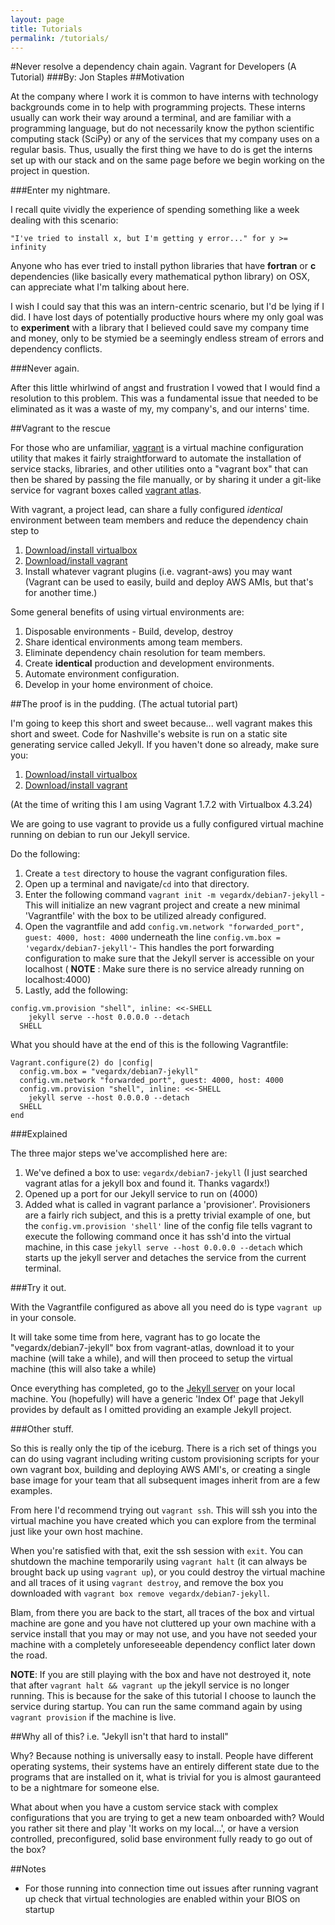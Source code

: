 ```yaml
---
layout: page
title: Tutorials
permalink: /tutorials/
---
```


#Never resolve a dependency chain again.  Vagrant for Developers (A Tutorial)
###By: Jon Staples
##Motivation

At the company where I work it is common to have interns with technology backgrounds come in to help with programming projects.
These interns usually can work their way around a terminal, and are familiar with a programming language, but do not necessarily know the python scientific computing stack (SciPy) or any of the services that my company uses on a regular basis.  Thus, usually the first thing we have to do is get the interns set up with our stack and on the same page before we begin working on the project in question.

###Enter my nightmare.

I recall quite vividly the experience of spending something like a week dealing with this scenario:

`"I've tried to install x, but I'm getting y error..." for y >= infinity`  

Anyone who has ever tried to install python libraries that have **fortran** or **c** dependencies (like basically every mathematical python library) on OSX, can appreciate what I'm talking about here.  

I wish I could say that this was an intern-centric scenario, but I'd be lying if I did.  I have lost days of potentially productive hours where my only goal was to **experiment** with a library that I believed could save my company time and money, only to be stymied be a seemingly endless stream of errors and dependency conflicts.

###Never again.

After this little whirlwind of angst and frustration I vowed that I would find a resolution to this problem.  This was a fundamental issue that needed to be eliminated as it was a waste of my, my company's, and our interns' time.

##Vagrant to the rescue

For those who are unfamiliar, [vagrant] is a virtual machine configuration utility that makes it fairly straightforward to
automate the installation of service stacks, libraries, and other utilities onto a "vagrant box" that can then be shared by passing the file manually, or by sharing it under a git-like service for vagrant boxes called [vagrant atlas].

With vagrant, a project lead, can share a fully configured *identical* environment between team members and reduce the dependency chain step to 
 
1. [Download/install virtualbox]
2. [Download/install vagrant]
3. Install whatever vagrant plugins (i.e. vagrant-aws) you may want (Vagrant can be used to easily, build and deploy AWS AMIs, but that's for another time.)

Some general benefits of using virtual environments are:

1. Disposable environments - Build, develop, destroy
2. Share identical environments among team members.
3. Eliminate dependency chain resolution for team members.
4. Create **identical** production and development environments.
5. Automate environment configuration.
6. Develop in your home environment of choice.


##The proof is in the pudding. (The actual tutorial part)

I'm going to keep this short and sweet because... well vagrant makes this short and sweet.  Code for Nashville's website is run on a static site generating service called Jekyll.  If you haven't done so already, make sure you:
 
1. [Download/install virtualbox]
2. [Download/install vagrant]

(At the time of writing this I am using Vagrant 1.7.2 with Virtualbox 4.3.24)

We are going to use vagrant to provide us a fully configured virtual machine running on debian to run our Jekyll service.

Do the following:

1. Create a `test` directory to house the vagrant configuration files.
2. Open up a terminal and navigate/`cd` into that directory.
3. Enter the following command `vagrant init -m vegardx/debian7-jekyll` - This will initialize an new vagrant project and create a new minimal 'Vagrantfile' with the box to be utilized already configured.
4. Open the vagrantfile and add `config.vm.network "forwarded_port", guest: 4000, host: 4000` underneath the line `config.vm.box = 'vegardx/debian7-jekyll'`- This handles the port forwarding configuration to make sure that the Jekyll server is accessible on your localhost ( **NOTE** : Make sure there is no service already running on localhost:4000)
5. Lastly, add the following:
```
config.vm.provision "shell", inline: <<-SHELL
    jekyll serve --host 0.0.0.0 --detach
  SHELL
```

What you should have at the end of this is the following Vagrantfile:

```
Vagrant.configure(2) do |config|
  config.vm.box = "vegardx/debian7-jekyll"
  config.vm.network "forwarded_port", guest: 4000, host: 4000 
  config.vm.provision "shell", inline: <<-SHELL
    jekyll serve --host 0.0.0.0 --detach
  SHELL
end
```

###Explained

The three major steps we've accomplished here are:

1.  We've defined a box to use: `vegardx/debian7-jekyll` (I just searched vagrant atlas for a jekyll box and found it.  Thanks vagardx!)
2. Opened up a port for our Jekyll service to run on (4000)
3. Added what is called in vagrant parlance a 'provisioner'.  Provisioners are a fairly rich subject, and this is a pretty trivial example of one, but the `config.vm.provision 'shell'` line of the config file tells vagrant to execute the following command once it has ssh'd into the virtual machine, in this case `jekyll serve --host 0.0.0.0 --detach` which starts up the jekyll server and detaches the service from the current terminal.

###Try it out.

With the Vagrantfile configured as above all you need do is type `vagrant up` in your console.

It will take some time from here, vagrant has to go locate the "vegardx/debian7-jekyll" box from vagrant-atlas, download it to your machine (will take a while), and will then proceed to setup the virtual machine (this will also take a while)

Once everything has completed, go to the [Jekyll server] on your local machine. You (hopefully) will have a generic 'Index Of' page that Jekyll provides by default as I omitted providing an example Jekyll project.
  
###Other stuff.

So this is really only the tip of the iceburg.  There is a rich set of things you can do using vagrant including writing custom provisioning scripts for your own vagrant box, building and deploying AWS AMI's, or creating a single base image for your team that all subsequent images inherit from are a few examples.

From here I'd recommend trying out `vagrant ssh`.  This will ssh you into the virtual machine you have created which you can explore from the terminal just like your own host machine.

When you're satisfied with that, exit the ssh session with `exit`.  You can shutdown the machine temporarily using `vagrant halt` (it can always be brought back up using `vagrant up`), or you could destroy the virtual machine and all traces of it using `vagrant destroy`, and remove the box you downloaded with `vagrant box remove vegardx/debian7-jekyll`.

Blam, from there you are back to the start, all traces of the box and virtual machine are gone and you have not cluttered up your own machine with a service install that you may or may not use, and you have not seeded your machine with a completely unforeseeable dependency conflict later down the road.

**NOTE**: If you are still playing with the box and have not destroyed it, note that after `vagrant halt && vagrant up` the jekyll service is no longer running.  This is because for the sake of this tutorial I choose to launch the service during startup.  You can run the same command again by using `vagrant provision` if the machine is live. 

##Why all of this? i.e. "Jekyll isn't that hard to install"

Why? Because nothing is universally easy to install. People have different operating systems, their systems have an entirely different state due to the programs that are installed on it, what is trivial for you is almost gauranteed to be a nightmare for someone else.
 
 What about when you have a custom service stack with complex configurations that you are trying to get a new team onboarded with?  Would you rather sit there and play 'It works on my local...', or have a version controlled, preconfigured, solid base environment fully ready to go out of the box? 


[Jekyll server]: http://localhost:4000
[vagrant]: http://docs.vagrantup.com/v2/why-vagrant/
[vagrant atlas]: https://atlas.hashicorp.com/
[Download/install vagrant]: http://www.vagrantup.com/downloads.html
[Download/install virtualbox]: https://www.virtualbox.org/wiki/Downloads

##Notes
- For those running into connection time out issues after running vagrant up check that virtual technologies are enabled within your BIOS on startup